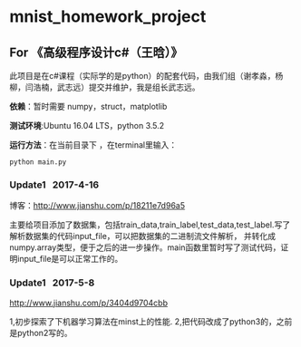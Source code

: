 # mnist_homework_project
## For 《高级程序设计c#（王晗）》
此项目是在c#课程（实际学的是python）的配套代码，由我们组（谢孝淼，杨柳，闫浩楠，武志远）提交并维护，我是组长武志远。


**依赖**：暂时需要 numpy，struct，matplotlib

**测试环境**:Ubuntu 16.04 LTS，python 3.5.2

**运行方法**：在当前目录下 ，在terminal里输入：
```
python main.py
```


### Update1   2017-4-16
博客：http://www.jianshu.com/p/18211e7d96a5

主要给项目添加了数据集，包括train_data,train_label,test_data,test_label.写了解析数据集的代码input_file，可以把数据集的二进制流文件解析，
并转化成numpy.array类型，便于之后的进一步操作。main函数里暂时写了测试代码，证明input_file是可以正常工作的。

### Update1   2017-5-8
http://www.jianshu.com/p/3404d9704cbb

1,初步探索了下机器学习算法在minst上的性能.
2,把代码改成了python3的，之前是python2写的。